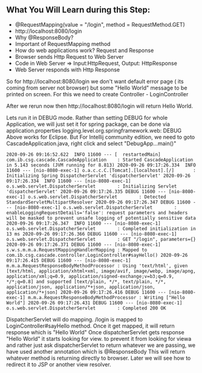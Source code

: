 ## What You Will Learn during this Step:
- @RequestMapping(value = "/login", method = RequestMethod.GET)
- http://localhost:8080/login
- Why @ResponseBody?
- Important of RequestMapping method
- How do web applications work? Request and Response
 - Browser sends Http Request to Web Server
 - Code in Web Server => Input:HttpRequest, Output: HttpResponse
 - Web Server responds with Http Response
 
So for http://localhost:8080/login we don't want default error page ( its coming from server not browser) but some "Hello World" message to be printed on screen. 
For this we need to create Controller - LoginController

After we rerun now then http://localhost:8080/login will return Hello World.

Lets run it in DEBUG mode. Rather than setting DEBUG for whole Application, we will just set it for spring package, can be done via application.properties
logging.level.org.springframework.web: DEBUG
Above works for Eclipse. But For Intellij community edition, we need to goto CascadeApplication.java, right click and select "DebugApp...main()"

`2020-09-26 09:16:52.622  INFO 11600 --- [  restartedMain] com.ib.csg.cascade.CascadeApplication    : Started CascadeApplication in 5.143 seconds (JVM running for 8.813)
2020-09-26 09:17:26.334  INFO 11600 --- [nio-8080-exec-1] o.a.c.c.C.[Tomcat].[localhost].[/]       : Initializing Spring DispatcherServlet 'dispatcherServlet'
2020-09-26 09:17:26.334  INFO 11600 --- [nio-8080-exec-1] o.s.web.servlet.DispatcherServlet        : Initializing Servlet 'dispatcherServlet'
2020-09-26 09:17:26.335 DEBUG 11600 --- [nio-8080-exec-1] o.s.web.servlet.DispatcherServlet        : Detected StandardServletMultipartResolver
2020-09-26 09:17:26.347 DEBUG 11600 --- [nio-8080-exec-1] o.s.web.servlet.DispatcherServlet        : enableLoggingRequestDetails='false': request parameters and headers will be masked to prevent unsafe logging of potentially sensitive data
2020-09-26 09:17:26.347  INFO 11600 --- [nio-8080-exec-1] o.s.web.servlet.DispatcherServlet        : Completed initialization in 13 ms
2020-09-26 09:17:26.366 DEBUG 11600 --- [nio-8080-exec-1] o.s.web.servlet.DispatcherServlet        : GET "/login", parameters={}
2020-09-26 09:17:26.371 DEBUG 11600 --- [nio-8080-exec-1] s.w.s.m.m.a.RequestMappingHandlerMapping : Mapped to com.ib.csg.cascade.controller.LoginController#sayHello()
2020-09-26 09:17:26.415 DEBUG 11600 --- [nio-8080-exec-1] m.m.a.RequestResponseBodyMethodProcessor : Using 'text/html', given [text/html, application/xhtml+xml, image/avif, image/webp, image/apng, application/xml;q=0.9, application/signed-exchange;v=b3;q=0.9, */*;q=0.8] and supported [text/plain, */*, text/plain, */*, application/json, application/*+json, application/json, application/*+json]
2020-09-26 09:17:26.416 DEBUG 11600 --- [nio-8080-exec-1] m.m.a.RequestResponseBodyMethodProcessor : Writing ["Hello World"]
2020-09-26 09:17:26.431 DEBUG 11600 --- [nio-8080-exec-1] o.s.web.servlet.DispatcherServlet        : Completed 200 OK`

DispatcherServlet will do mapping. /login is mapped to LoginController#sayHello method. 
Once it get mapped, it will return response which is "Hello World"
Once dispatcherServlet gets response "Hello World" it starts looking for view. to prevent it from looking for viewa and rather just ask dispatcherServlet to return whatever we are passing, we have used another annotation which is @ResponseBody 
This will return whatever method is returning directly to browser. Later we will see how to redirect it to JSP or another view resolver. 
